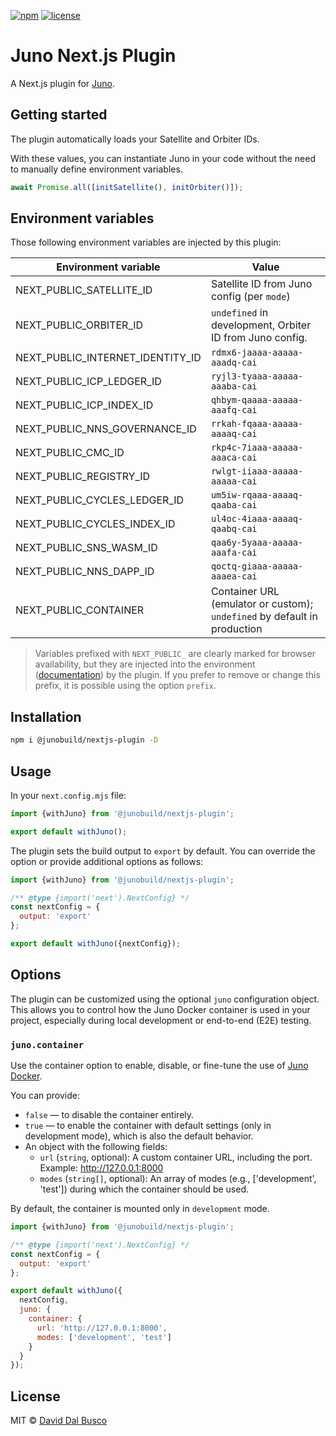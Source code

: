 [![npm][npm-badge]][npm-badge-url]
[![license][npm-license]][npm-license-url]

[npm-badge]: https://img.shields.io/npm/v/@junobuild/nextjs-plugin
[npm-badge-url]: https://www.npmjs.com/package/@junobuild/nextjs-plugin
[npm-license]: https://img.shields.io/npm/l/@junobuild/nextjs-plugin
[npm-license-url]: https://github.com/junobuild/plugins/blob/main/LICENSE

# Juno Next.js Plugin

A Next.js plugin for [Juno].

## Getting started

The plugin automatically loads your Satellite and Orbiter IDs.

With these values, you can instantiate Juno in your code without the need to manually define environment variables.

```javascript
await Promise.all([initSatellite(), initOrbiter()]);
```

## Environment variables

Those following environment variables are injected by this plugin:

| Environment variable             | Value                                                                    |
| -------------------------------- | ------------------------------------------------------------------------ |
| NEXT_PUBLIC_SATELLITE_ID         | Satellite ID from Juno config (per `mode`)                               |
| NEXT_PUBLIC_ORBITER_ID           | `undefined` in development, Orbiter ID from Juno config.                 |
| NEXT_PUBLIC_INTERNET_IDENTITY_ID | `rdmx6-jaaaa-aaaaa-aaadq-cai`                                            |
| NEXT_PUBLIC_ICP_LEDGER_ID        | `ryjl3-tyaaa-aaaaa-aaaba-cai`                                            |
| NEXT_PUBLIC_ICP_INDEX_ID         | `qhbym-qaaaa-aaaaa-aaafq-cai`                                            |
| NEXT_PUBLIC_NNS_GOVERNANCE_ID    | `rrkah-fqaaa-aaaaa-aaaaq-cai`                                            |
| NEXT_PUBLIC_CMC_ID               | `rkp4c-7iaaa-aaaaa-aaaca-cai`                                            |
| NEXT_PUBLIC_REGISTRY_ID          | `rwlgt-iiaaa-aaaaa-aaaaa-cai`                                            |
| NEXT_PUBLIC_CYCLES_LEDGER_ID     | `um5iw-rqaaa-aaaaq-qaaba-cai`                                            |
| NEXT_PUBLIC_CYCLES_INDEX_ID      | `ul4oc-4iaaa-aaaaq-qaabq-cai`                                            |
| NEXT_PUBLIC_SNS_WASM_ID          | `qaa6y-5yaaa-aaaaa-aaafa-cai`                                            |
| NEXT_PUBLIC_NNS_DAPP_ID          | `qoctq-giaaa-aaaaa-aaaea-cai`                                            |
| NEXT_PUBLIC_CONTAINER            | Container URL (emulator or custom); `undefined` by default in production |

> Variables prefixed with `NEXT_PUBLIC_` are clearly marked for browser availability, but they are injected into the environment ([documentation](https://nextjs.org/docs/pages/api-reference/next-config-js/env)) by the plugin. If you prefer to remove or change this prefix, it is possible using the option `prefix`.

## Installation

```bash
npm i @junobuild/nextjs-plugin -D
```

## Usage

In your `next.config.mjs` file:

```javascript
import {withJuno} from '@junobuild/nextjs-plugin';

export default withJuno();
```

The plugin sets the build output to `export` by default. You can override the option or provide additional options as follows:

```javascript
import {withJuno} from '@junobuild/nextjs-plugin';

/** @type {import('next').NextConfig} */
const nextConfig = {
  output: 'export'
};

export default withJuno({nextConfig});
```

## Options

The plugin can be customized using the optional `juno` configuration object. This allows you to control how the Juno Docker container is used in your project, especially during local development or end-to-end (E2E) testing.

### `juno.container`

Use the container option to enable, disable, or fine-tune the use of [Juno Docker](https://github.com/junobuild/juno-docker).

You can provide:

- `false` — to disable the container entirely.
- `true` — to enable the container with default settings (only in development mode), which is also the default behavior.
- An object with the following fields:
  - `url` (`string`, optional): A custom container URL, including the port. Example: http://127.0.0.1:8000
  - `modes` (`string[]`, optional): An array of modes (e.g., ['development', 'test']) during which the container should be used.

By default, the container is mounted only in `development` mode.

```javascript
import {withJuno} from '@junobuild/nextjs-plugin';

/** @type {import('next').NextConfig} */
const nextConfig = {
  output: 'export'
};

export default withJuno({
  nextConfig,
  juno: {
    container: {
      url: 'http://127.0.0.1:8000',
      modes: ['development', 'test']
    }
  }
});
```

## License

MIT © [David Dal Busco](mailto:david.dalbusco@outlook.com)

[juno]: https://juno.build
